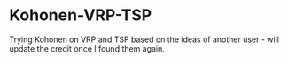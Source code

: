 # Kohonen-VRP-TSP
Trying Kohonen on VRP and TSP based on the ideas of another user - will update the credit once I found them again.
